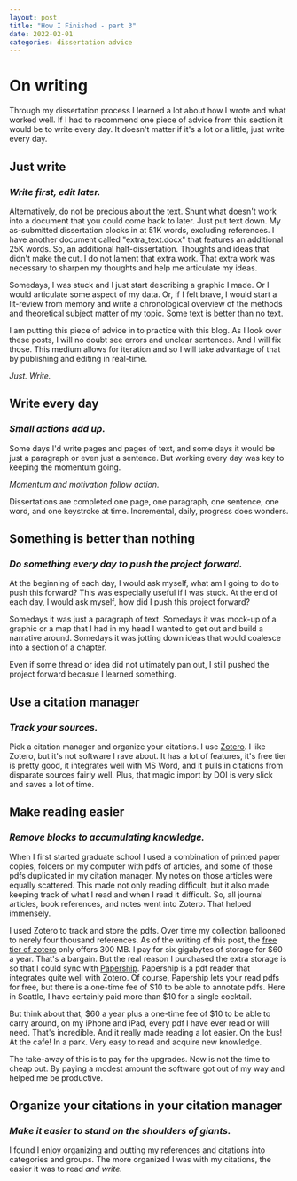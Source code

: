 ```yaml
---
layout: post
title: "How I Finished - part 3"
date: 2022-02-01
categories: dissertation advice
---
```


# On writing
Through my dissertation process I learned a lot about how I wrote and what worked well. If I had to recommend one piece of advice from this section it would be to write every day. It doesn't matter if it's a lot or a little, just write every day. 

## Just write
### _Write first, edit later._

Alternatively, do not be precious about the text. Shunt what doesn't work into a document that you could come back to later. Just put text down. 
My as-submitted dissertation clocks in at 51K words, excluding references. I have another document called "extra_text.docx" that features an additional 25K words. So, an additional half-dissertation. Thoughts and ideas that didn't make the cut. I do not lament that extra work. That extra work was necessary to sharpen my thoughts and help me articulate my ideas. 

Somedays, I was stuck and I just start describing a graphic I made. Or I would articulate some aspect of my data. Or, if I felt brave, I would start a lit-review from memory and write a chronological overview of the methods and theoretical subject matter of my topic. Some text is better than no text.

I am putting this piece of advice in to practice with this blog. As I look over these posts, I will no doubt see errors and unclear sentences. And I will fix those. This medium allows for iteration and so I will take advantage of that by publishing and editing in real-time. 

_Just. Write._

## Write every day
### _Small actions add up._
Some days I'd write pages and pages of text, and some days it would be just a paragraph or even just a sentence. But working every day was key to keeping the momentum going. 

_Momentum and motivation follow action._

Dissertations are completed one page, one paragraph, one sentence, one word, and one keystroke at time. Incremental, daily, progress does wonders. 

## Something is better than nothing
### _Do something every day to push the project forward._

At the beginning of each day, I would ask myself, what am I going to do to push this forward? This was especially useful if I was stuck.
At the end of each day, I would ask myself, how did I push this project forward?

Somedays it was just a paragraph of text. Somedays it was mock-up of a graphic or a map that I had in my head I wanted to get out and build a narrative around.
Somedays it was jotting down ideas that would coalesce into a section of a chapter.

Even if some thread or idea did not ultimately pan out, I still pushed the project forward becasue I learned something.

## Use a citation manager
### _Track your sources._
Pick a citation manager and organize your citations. I use [Zotero](https://www.zotero.org/). I like Zotero, but it's not software I rave about. It has a lot of features, it's free tier is pretty good, it integrates well with MS Word, and it pulls in citations from disparate sources fairly well. Plus, that magic import by DOI is very slick and saves a lot of time.

## Make reading easier
### _Remove blocks to accumulating knowledge._
When I first started graduate school I used a combination of printed paper copies, folders on my computer with pdfs of articles, and some of those pdfs duplicated in my citation manager. My notes on those articles were equally scattered. This made not only reading difficult, but it also made keeping track of what I read and when I read it difficult. So, all journal articles, book references, and notes went into Zotero. That helped immensely. 

I used Zotero to track and store the pdfs. Over time my collection ballooned to nerely four thousand references. As of the writing of this post, the [free tier of zotero](https://www.zotero.org/storage) only offers 300 MB. I pay for six gigabytes of storage for $60 a year. That's a bargain. But the real reason I purchased the extra storage is so that I could sync with [Papership](https://apps.apple.com/app/papership/id631980748). Papership is a pdf reader that integrates quite well with Zotero. Of course, Papership lets your read pdfs for free, but there is a one-time fee of $10 to be able to annotate pdfs. Here in Seattle, I have certainly paid more than $10 for a single cocktail.

But think about that, $60 a year plus a one-time fee of $10 to be able to carry around, on my iPhone and iPad, every pdf I have ever read or will need. That's incredible. And it really made reading a lot easier. On the bus! At the cafe! In a park. Very easy to read and acquire new knowledge.

The take-away of this is to pay for the upgrades. Now is not the time to cheap out. By paying a modest amount the software got out of my way and helped me be productive. 

## Organize your citations in your citation manager
### _Make it easier to stand on the shoulders of giants._
I found I enjoy organizing and putting my references and citations into categories and groups. The more organized I was with my citations, the easier it was to read _and write._
